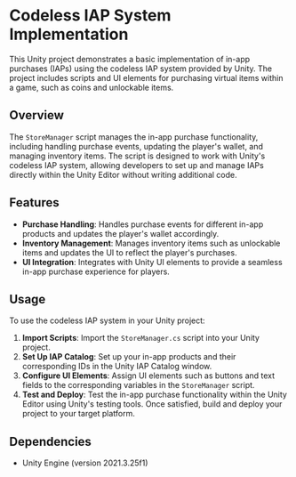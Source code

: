 # Codeless IAP System Implementation

This Unity project demonstrates a basic implementation of in-app purchases (IAPs) using the codeless IAP system provided by Unity. The project includes scripts and UI elements for purchasing virtual items within a game, such as coins and unlockable items.

## Overview

The `StoreManager` script manages the in-app purchase functionality, including handling purchase events, updating the player's wallet, and managing inventory items. The script is designed to work with Unity's codeless IAP system, allowing developers to set up and manage IAPs directly within the Unity Editor without writing additional code.

## Features

- **Purchase Handling**: Handles purchase events for different in-app products and updates the player's wallet accordingly.
- **Inventory Management**: Manages inventory items such as unlockable items and updates the UI to reflect the player's purchases.
- **UI Integration**: Integrates with Unity UI elements to provide a seamless in-app purchase experience for players.

## Usage

To use the codeless IAP system in your Unity project:

1. **Import Scripts**: Import the `StoreManager.cs` script into your Unity project.
2. **Set Up IAP Catalog**: Set up your in-app products and their corresponding IDs in the Unity IAP Catalog window.
3. **Configure UI Elements**: Assign UI elements such as buttons and text fields to the corresponding variables in the `StoreManager` script.
4. **Test and Deploy**: Test the in-app purchase functionality within the Unity Editor using Unity's testing tools. Once satisfied, build and deploy your project to your target platform.

## Dependencies

- Unity Engine (version 2021.3.25f1)
